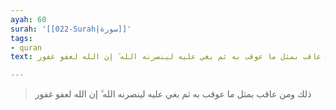 ```yaml
---
ayah: 60
surah: '[[022-Surah|سورة]]'
tags:
- quran
text: ذلك ومن عاقب بمثل ما عوقب به ثم بغي عليه لينصرنه الله ۗ إن الله لعفو غفور

---
```

> ذلك ومن عاقب بمثل ما عوقب به ثم بغي عليه لينصرنه الله ۗ إن الله لعفو غفور
